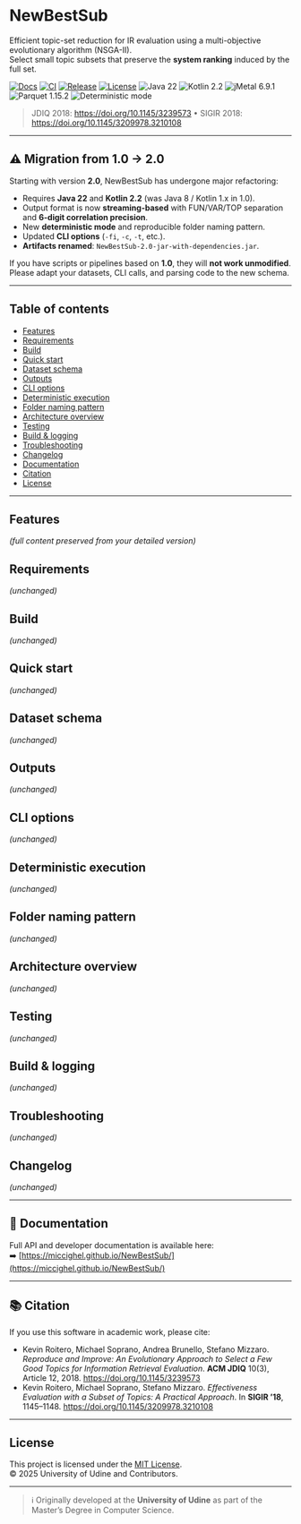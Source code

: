 # NewBestSub

Efficient topic-set reduction for IR evaluation using a multi-objective evolutionary algorithm (NSGA-II).  
Select small topic subsets that preserve the **system ranking** induced by the full set.

[![Docs](https://img.shields.io/badge/docs-website-blue)](https://miccighel.github.io/NewBestSub/)
[![CI](https://github.com/Miccighel/NewBestSub/actions/workflows/ci.yml/badge.svg)](https://github.com/Miccighel/NewBestSub/actions/workflows/ci.yml)
[![Release](https://img.shields.io/github/v/release/Miccighel/NewBestSub)](https://github.com/Miccighel/NewBestSub/releases)
[![License](https://img.shields.io/github/license/Miccighel/NewBestSub)](LICENSE)
![Java 22](https://img.shields.io/badge/Java-22-007396?logo=openjdk&logoColor=white)
![Kotlin 2.2](https://img.shields.io/badge/Kotlin-2.2-7F52FF?logo=kotlin&logoColor=white)
![jMetal 6.9.1](https://img.shields.io/badge/jMetal-6.9.1-0A7BBB)
![Parquet 1.15.2](https://img.shields.io/badge/Parquet-1.15.2-50A9E5)
![Deterministic mode](https://img.shields.io/badge/Reproducible-Deterministic%20mode-brightgreen)

> JDIQ 2018: <https://doi.org/10.1145/3239573> • SIGIR 2018: <https://doi.org/10.1145/3209978.3210108>

---

## ⚠️ Migration from 1.0 → 2.0

Starting with version **2.0**, NewBestSub has undergone major refactoring:
- Requires **Java 22** and **Kotlin 2.2** (was Java 8 / Kotlin 1.x in 1.0).
- Output format is now **streaming-based** with FUN/VAR/TOP separation and **6-digit correlation precision**.
- New **deterministic mode** and reproducible folder naming pattern.
- Updated **CLI options** (`-fi`, `-c`, `-t`, etc.).
- **Artifacts renamed**: `NewBestSub-2.0-jar-with-dependencies.jar`.

If you have scripts or pipelines based on **1.0**, they will **not work unmodified**.  
Please adapt your datasets, CLI calls, and parsing code to the new schema.

---

## Table of contents

- [Features](#features)
- [Requirements](#requirements)
- [Build](#build)
- [Quick start](#quick-start)
- [Dataset schema](#dataset-schema)
- [Outputs](#outputs)
- [CLI options](#cli-options)
- [Deterministic execution](#deterministic-execution)
- [Folder naming pattern](#folder-naming-pattern)
- [Architecture overview](#architecture-overview)
- [Testing](#testing)
- [Build & logging](#build--logging)
- [Troubleshooting](#troubleshooting)
- [Changelog](#changelog)
- [Documentation](#documentation)
- [Citation](#citation)
- [License](#license)

---

## Features
*(full content preserved from your detailed version)*

## Requirements
*(unchanged)*

## Build
*(unchanged)*

## Quick start
*(unchanged)*

## Dataset schema
*(unchanged)*

## Outputs
*(unchanged)*

## CLI options
*(unchanged)*

## Deterministic execution
*(unchanged)*

## Folder naming pattern
*(unchanged)*

## Architecture overview
*(unchanged)*

## Testing
*(unchanged)*

## Build & logging
*(unchanged)*

## Troubleshooting
*(unchanged)*

## Changelog
*(unchanged)*

---

## 📖 Documentation

Full API and developer documentation is available here:  
➡️ [https://miccighel.github.io/NewBestSub/](https://miccighel.github.io/NewBestSub/)

---

## 📚 Citation

If you use this software in academic work, please cite:

- Kevin Roitero, Michael Soprano, Andrea Brunello, Stefano Mizzaro. *Reproduce and Improve: An Evolutionary Approach to Select a Few Good Topics for Information Retrieval Evaluation*. **ACM JDIQ** 10(3), Article 12, 2018. <https://doi.org/10.1145/3239573>  
- Kevin Roitero, Michael Soprano, Stefano Mizzaro. *Effectiveness Evaluation with a Subset of Topics: A Practical Approach*. In **SIGIR ’18**, 1145–1148. <https://doi.org/10.1145/3209978.3210108>  

---

## License

This project is licensed under the [MIT License](LICENSE).  
© 2025 University of Udine and Contributors.

---

> ℹ️ Originally developed at the **University of Udine** as part of the Master’s Degree in Computer Science.